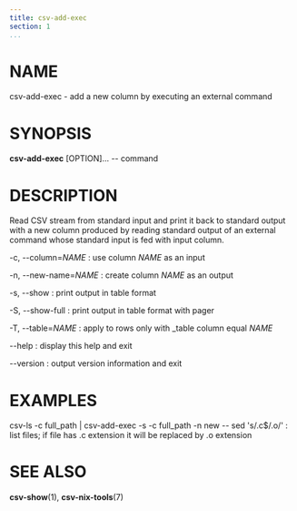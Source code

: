 ```yaml
---
title: csv-add-exec
section: 1
...
```


# NAME #

csv-add-exec - add a new column by executing an external command

# SYNOPSIS #

**csv-add-exec** [OPTION]... \-- command

# DESCRIPTION #

Read CSV stream from standard input and print it back to standard output with
a new column produced by reading standard output of an external command whose
standard input is fed with input column.

-c, \--column=*NAME*
:   use column *NAME* as an input

-n, \--new-name=*NAME*
:   create column *NAME* as an output

-s, \--show
:   print output in table format

-S, \--show-full
:   print output in table format with pager

-T, \--table=*NAME*
:   apply to rows only with _table column equal *NAME*

\--help
:   display this help and exit

\--version
:   output version information and exit

# EXAMPLES #

csv-ls -c full_path | csv-add-exec -s -c full_path -n new \-- sed 's/.c$/.o/'
:   list files; if file has .c extension it will be replaced by .o extension

# SEE ALSO #

**csv-show**(1), **csv-nix-tools**(7)
